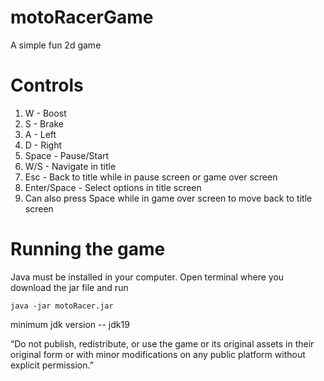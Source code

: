 # motoRacerGame

A simple fun 2d game 

# Controls
1. W - Boost
2. S - Brake
3. A - Left
4. D - Right
5. Space - Pause/Start
6. W/S - Navigate in title
7. Esc - Back to title while in pause screen or game over screen
8. Enter/Space - Select options in title screen
9. Can also press Space while in game over screen to move back to title screen

# Running the game 
Java must be installed in your computer.
Open terminal where you download the jar file and run
```
java -jar motoRacer.jar
```
minimum jdk version -- jdk19


“Do not publish, redistribute, or use the game or its original assets in their original form or with minor modifications on any public platform without explicit permission.”
